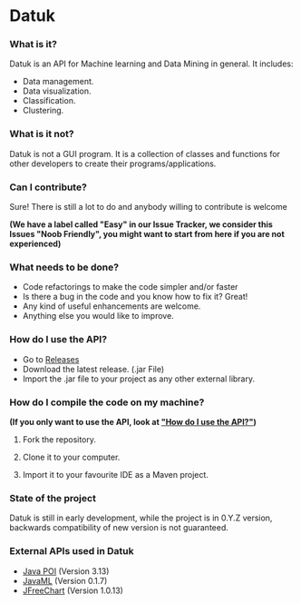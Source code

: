 # Datuk #

### What is it? ###

Datuk is an API for Machine learning and Data Mining in general. It includes:

* Data management.
* Data visualization.
* Classification.
* Clustering.

### What is it not? ###

Datuk is not a GUI program. It is a collection of classes and functions for other developers to create their programs/applications.

### Can I contribute? ###

Sure! There is still a lot to do and anybody willing to contribute is welcome

**(We have a label called "Easy" in our Issue Tracker, we consider this Issues "Noob Friendly", you might want to start from here if you are not experienced)**

### What needs to be done? ###

* Code refactorings to make the code simpler and/or faster
* Is there a bug in the code and you know how to fix it? Great!
* Any kind of useful enhancements are welcome.
* Anything else you would like to improve.

### How do I use the API? ###

* Go to [Releases](https://github.com/mayuso/Datuk/releases)
* Download the latest release. (.jar File)
* Import the .jar file to your project as any other external library.

### How do I compile the code on my machine? ###

**(If you only want to use the API, look at ["How do I use the API?"](https://github.com/mayuso/Datuk#how-do-i-use-the-api))**

1) Fork the repository.

2) Clone it to your computer.

3) Import it to your favourite IDE as a Maven project.

### State of the project ###

Datuk is still in early development, while the project is in 0.Y.Z version, backwards compatibility of new version is not guaranteed.

### External APIs used in Datuk ###

* [Java POI](https://poi.apache.org/) (Version 3.13)
* [JavaML](http://java-ml.sourceforge.net/) (Version 0.1.7)
* [JFreeChart](http://www.jfree.org/index.html) (Version 1.0.13)

